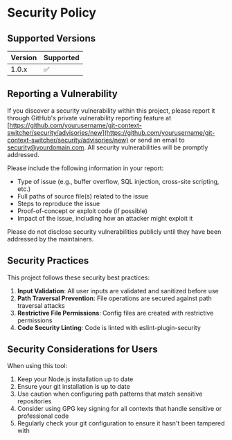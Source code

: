 # Security Policy

## Supported Versions

| Version | Supported          |
| ------- | ------------------ |
| 1.0.x   | :white_check_mark: |

## Reporting a Vulnerability

If you discover a security vulnerability within this project, please report it through GitHub's private vulnerability reporting feature at [https://github.com/yourusername/git-context-switcher/security/advisories/new](https://github.com/yourusername/git-context-switcher/security/advisories/new) or send an email to security@yourdomain.com. All security vulnerabilities will be promptly addressed.

Please include the following information in your report:

- Type of issue (e.g., buffer overflow, SQL injection, cross-site scripting, etc.)
- Full paths of source file(s) related to the issue
- Steps to reproduce the issue
- Proof-of-concept or exploit code (if possible)
- Impact of the issue, including how an attacker might exploit it

Please do not disclose security vulnerabilities publicly until they have been addressed by the maintainers.

## Security Practices

This project follows these security best practices:

1. **Input Validation**: All user inputs are validated and sanitized before use
2. **Path Traversal Prevention**: File operations are secured against path traversal attacks
3. **Restrictive File Permissions**: Config files are created with restrictive permissions
4. **Code Security Linting**: Code is linted with eslint-plugin-security

## Security Considerations for Users

When using this tool:

1. Keep your Node.js installation up to date
2. Ensure your git installation is up to date
3. Use caution when configuring path patterns that match sensitive repositories
4. Consider using GPG key signing for all contexts that handle sensitive or professional code
5. Regularly check your git configuration to ensure it hasn't been tampered with
